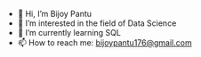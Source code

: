 - 👋 Hi, I’m Bijoy Pantu
- 👀 I’m interested in the field of Data Science
- 🌱 I’m currently learning SQL
- 📫 How to reach me: bijoypantu176@gmail.com

<!---
bijoypantu/bijoypantu is a ✨ special ✨ repository because its `README.md` (this file) appears on your GitHub profile.
You can click the Preview link to take a look at your changes.
--->
